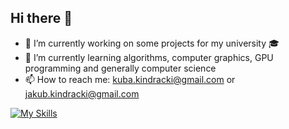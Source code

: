 ## Hi there 👋
- 🔭 I’m currently working on some projects for my university 🎓
- 🌱 I’m currently learning algorithms, computer graphics, GPU programming and generally computer science
- 📫 How to reach me: kuba.kindracki@gmail.com or jakub.kindracki@gmail.com

[![My Skills](https://skillicons.dev/icons?i=c,cpp,cs,bash,azure,kotlin,py,docker,dotnet,github,css,html,qt,r)](https://skillicons.dev)
